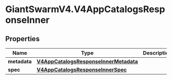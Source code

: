 # GiantSwarmV4.V4AppCatalogsResponseInner

## Properties
Name | Type | Description | Notes
------------ | ------------- | ------------- | -------------
**metadata** | [**V4AppCatalogsResponseInnerMetadata**](V4AppCatalogsResponseInnerMetadata.md) |  | [optional] 
**spec** | [**V4AppCatalogsResponseInnerSpec**](V4AppCatalogsResponseInnerSpec.md) |  | [optional] 



